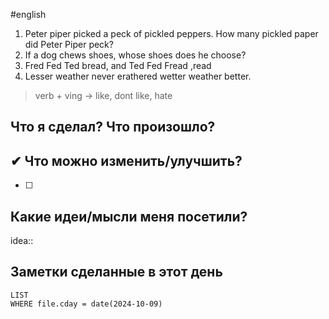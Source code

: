 #english

1. Peter piper picked a peck of pickled peppers.
   How many pickled paper did Peter Piper peck?
2. If a dog chews shoes, whose shoes does he choose?
3. Fred Fed Ted bread, and Ted Fed Fread ,read
4. Lesser weather never erathered wetter weather better.


> verb + ving -> like, dont like, hate

## Что я сделал? Что произошло?



## ✔ Что можно изменить/улучшить?

- [ ]

## Какие идеи/мысли меня посетили?

idea::

## Заметки сделанные в этот день
```dataview
LIST
WHERE file.cday = date(2024-10-09)
```